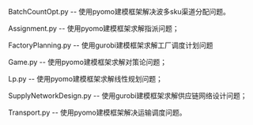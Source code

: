 BatchCountOpt.py -- 使用pyomo建模框架解决波多sku渠道分配问题。

Assignment.py -- 使用pyomo建模框架求解指派问题；

FactoryPlanning.py -- 使用gurobi建模框架求解工厂调度计划问题

Game.py -- 使用pyomo建模框架求解对策论问题；

Lp.py -- 使用pyomo建模框架求解线性规划问题；

SupplyNetworkDesign.py -- 使用gurobi建模框架求解供应链网络设计问题；

Transport.py -- 使用pyomo建模框架解决运输调度问题。

